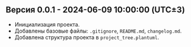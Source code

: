 ## Версия 0.0.1 - 2024-06-09 10:00:00 (UTC±3)

- Инициализация проекта.
- Добавлены базовые файлы: `.gitignore`, `README.md`, `changelog.md`.
- Добавлена структура проекта в `project_tree.plantuml`.
